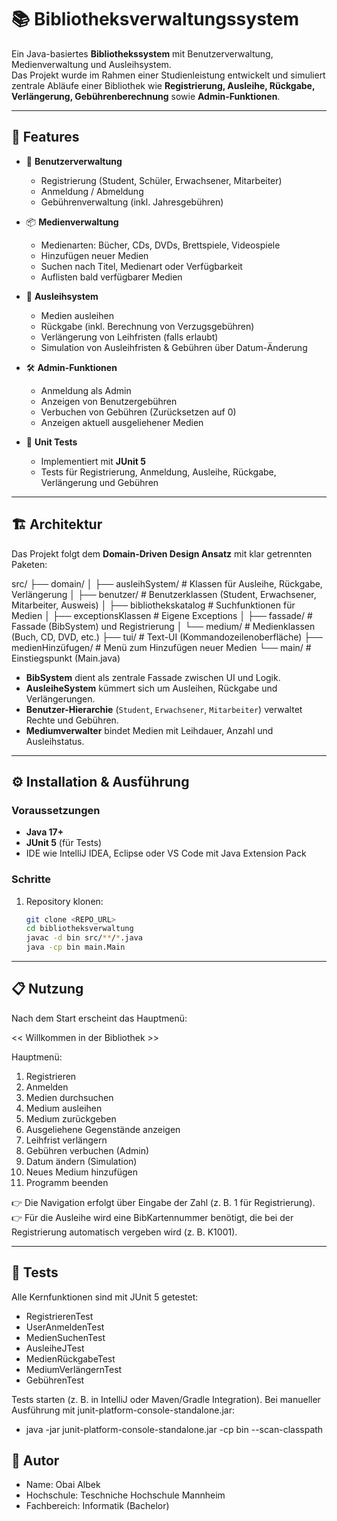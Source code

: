 # 📚 Bibliotheksverwaltungssystem

Ein Java-basiertes **Bibliothekssystem** mit Benutzerverwaltung, Medienverwaltung und Ausleihsystem.  
Das Projekt wurde im Rahmen einer Studienleistung entwickelt und simuliert zentrale Abläufe einer Bibliothek wie **Registrierung, Ausleihe, Rückgabe, Verlängerung, Gebührenberechnung** sowie **Admin-Funktionen**.

---

## 🚀 Features

- 👤 **Benutzerverwaltung**
  - Registrierung (Student, Schüler, Erwachsener, Mitarbeiter)
  - Anmeldung / Abmeldung
  - Gebührenverwaltung (inkl. Jahresgebühren)

- 📦 **Medienverwaltung**
  - Medienarten: Bücher, CDs, DVDs, Brettspiele, Videospiele
  - Hinzufügen neuer Medien
  - Suchen nach Titel, Medienart oder Verfügbarkeit
  - Auflisten bald verfügbarer Medien

- 📖 **Ausleihsystem**
  - Medien ausleihen
  - Rückgabe (inkl. Berechnung von Verzugsgebühren)
  - Verlängerung von Leihfristen (falls erlaubt)
  - Simulation von Ausleihfristen & Gebühren über Datum-Änderung

- 🛠 **Admin-Funktionen**
  - Anmeldung als Admin
  - Anzeigen von Benutzergebühren
  - Verbuchen von Gebühren (Zurücksetzen auf 0)
  - Anzeigen aktuell ausgeliehener Medien

- 🧪 **Unit Tests**
  - Implementiert mit **JUnit 5**
  - Tests für Registrierung, Anmeldung, Ausleihe, Rückgabe, Verlängerung und Gebühren

---

## 🏗 Architektur

Das Projekt folgt dem **Domain-Driven Design Ansatz** mit klar getrennten Paketen:

src/
├── domain/
│ ├── ausleihSystem/ # Klassen für Ausleihe, Rückgabe, Verlängerung
│ ├── benutzer/ # Benutzerklassen (Student, Erwachsener, Mitarbeiter, Ausweis)
│ ├── bibliothekskatalog # Suchfunktionen für Medien
│ ├── exceptionsKlassen # Eigene Exceptions
│ ├── fassade/ # Fassade (BibSystem) und Registrierung
│ └── medium/ # Medienklassen (Buch, CD, DVD, etc.)
├── tui/ # Text-UI (Kommandozeilenoberfläche)
├── medienHinzüfugen/ # Menü zum Hinzufügen neuer Medien
└── main/ # Einstiegspunkt (Main.java)


- **BibSystem** dient als zentrale Fassade zwischen UI und Logik.  
- **AusleiheSystem** kümmert sich um Ausleihen, Rückgabe und Verlängerungen.  
- **Benutzer-Hierarchie** (`Student`, `Erwachsener`, `Mitarbeiter`) verwaltet Rechte und Gebühren.  
- **Mediumverwalter** bindet Medien mit Leihdauer, Anzahl und Ausleihstatus.  

---

## ⚙️ Installation & Ausführung

### Voraussetzungen
- **Java 17+**
- **JUnit 5** (für Tests)
- IDE wie IntelliJ IDEA, Eclipse oder VS Code mit Java Extension Pack

### Schritte
1. Repository klonen:
   ```bash
   git clone <REPO_URL>
   cd bibliotheksverwaltung
   javac -d bin src/**/*.java
   java -cp bin main.Main
   
---

## 📋 Nutzung

Nach dem Start erscheint das Hauptmenü:

<< Willkommen in der Bibliothek >>

Hauptmenü:
1. Registrieren
2. Anmelden
3. Medien durchsuchen
4. Medium ausleihen
5. Medium zurückgeben
6. Ausgeliehene Gegenstände anzeigen
7. Leihfrist verlängern
8. Gebühren verbuchen (Admin)
9. Datum ändern (Simulation)
10. Neues Medium hinzufügen
0. Programm beenden
   
👉 Die Navigation erfolgt über Eingabe der Zahl (z. B. 1 für Registrierung).
👉 Für die Ausleihe wird eine BibKartennummer benötigt, die bei der Registrierung automatisch vergeben wird (z. B. K1001).

---

##  🧪 Tests

Alle Kernfunktionen sind mit JUnit 5 getestet:
- RegistrierenTest
- UserAnmeldenTest
- MedienSuchenTest
- AusleiheJTest
- MedienRückgabeTest
- MediumVerlängernTest
- GebührenTest

Tests starten (z. B. in IntelliJ oder Maven/Gradle Integration).
Bei manueller Ausführung mit junit-platform-console-standalone.jar:
- java -jar junit-platform-console-standalone.jar -cp bin --scan-classpath

## 👤 Autor

- Name: Obai Albek
- Hochschule: Teschniche Hochschule Mannheim
- Fachbereich: Informatik (Bachelor)

